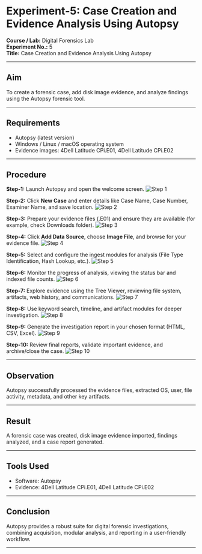 # Experiment-5: Case Creation and Evidence Analysis Using Autopsy

**Course / Lab:** Digital Forensics Lab  
**Experiment No.:** 5  
**Title:** Case Creation and Evidence Analysis Using Autopsy  

---

## Aim
To create a forensic case, add disk image evidence, and analyze findings using the Autopsy forensic tool.

---

## Requirements
- Autopsy (latest version)  
- Windows / Linux / macOS operating system  
- Evidence images: 4Dell Latitude CPi.E01, 4Dell Latitude CPi.E02  

---

## Procedure

**Step-1:** Launch Autopsy and open the welcome screen.
![Step 1](exp5/step2.jpg)

**Step-2:** Click **New Case** and enter details like Case Name, Case Number, Examiner Name, and save location.
![Step 2](exp5/step1.jpg)

**Step-3:** Prepare your evidence files (.E01) and ensure they are available (for example, check Downloads folder).
![Step 3](exp5/step3.jpg)

**Step-4:** Click **Add Data Source**, choose **Image File**, and browse for your evidence file.
![Step 4](exp5/step4.jpg)

**Step-5:** Select and configure the ingest modules for analysis (File Type Identification, Hash Lookup, etc.).
![Step 5](exp5/step5.jpg)

**Step-6:** Monitor the progress of analysis, viewing the status bar and indexed file counts.
![Step 6](exp5/step6.jpg)

**Step-7:** Explore evidence using the Tree Viewer, reviewing file system, artifacts, web history, and communications.
![Step 7](exp5/step7.jpg)

**Step-8:** Use keyword search, timeline, and artifact modules for deeper investigation.
![Step 8](exp5/step8.jpg)

**Step-9:** Generate the investigation report in your chosen format (HTML, CSV, Excel).
![Step 9](exp5/step9.jpg)

**Step-10:** Review final reports, validate important evidence, and archive/close the case.
![Step 10](exp5/step10.jpg)

---

## Observation
Autopsy successfully processed the evidence files, extracted OS, user, file activity, metadata, and other key artifacts.

---

## Result
A forensic case was created, disk image evidence imported, findings analyzed, and a case report generated.

---

## Tools Used
- Software: Autopsy  
- Evidence: 4Dell Latitude CPi.E01, 4Dell Latitude CPi.E02  

---

## Conclusion
Autopsy provides a robust suite for digital forensic investigations, combining acquisition, modular analysis, and reporting in a user-friendly workflow.

---

